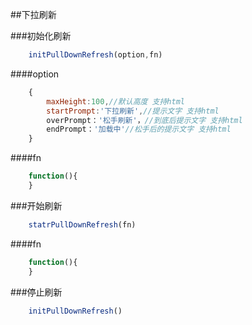 ##下拉刷新

###初始化刷新

```javascript
	initPullDownRefresh(option,fn)
```

####option
```javascript
	{
		maxHeight:100,//默认高度 支持html
		startPrompt:'下拉刷新',//提示文字 支持html
		overPrompt：'松手刷新'，//到底后提示文字 支持html
		endPrompt：'加载中'//松手后的提示文字 支持html
	}
```

####fn
```javascript
	function(){
	}
```
	
###开始刷新
```javascript
	statrPullDownRefresh(fn)
```

####fn
```javascript
	function(){
	}
```
	
###停止刷新
```javascript
	initPullDownRefresh()
```
